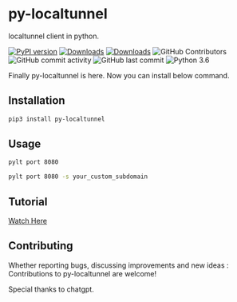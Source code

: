 # py-localtunnel

localtunnel client in python.

 [![PyPI version](https://badge.fury.io/py/py-localtunnel.svg)](https://pypi.org/project/py-localtunnel/)
 [![Downloads](https://pepy.tech/badge/py-localtunnel/month)](https://pepy.tech/project/py-localtunnel)
 [![Downloads](https://static.pepy.tech/personalized-badge/py-localtunnel?period=total&units=international_system&left_color=green&right_color=blue&left_text=Total%20Downloads)](https://pepy.tech/project/py-localtunnel)
 ![GitHub Contributors](https://img.shields.io/github/contributors/jakbin/py-localtunnel)
 ![GitHub commit activity](https://img.shields.io/github/commit-activity/m/jakbin/py-localtunnel)
 ![GitHub last commit](https://img.shields.io/github/last-commit/jakbin/py-localtunnel)
 ![Python 3.6](https://img.shields.io/badge/python-3.6-yellow.svg)


Finally py-localtunnel is here. Now you can install below command.

## Installation

```sh
pip3 install py-localtunnel
```

## Usage
```sh
pylt port 8080
```

```sh
pylt port 8080 -s your_custom_subdomain
```

## Tutorial
[Watch Here](https://youtu.be/AT8zsjdtYL8)

## Contributing

Whether reporting bugs, discussing improvements and new ideas : Contributions to py-localtunnel are welcome!

Special thanks to chatgpt.
